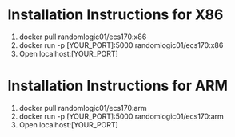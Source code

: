 # Installation Instructions for X86
1. docker pull randomlogic01/ecs170:x86
2. docker run -p [YOUR_PORT]:5000 randomlogic01/ecs170:x86
3. Open localhost:[YOUR_PORT]

# Installation Instructions for ARM
1. docker pull randomlogic01/ecs170:arm
2. docker run -p [YOUR_PORT]:5000 randomlogic01/ecs170:arm
3. Open localhost:[YOUR_PORT]
